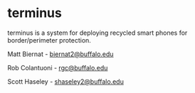 terminus
========

terminus is a system for deploying recycled smart phones for border/perimeter protection.

Matt Biernat - biernat2@buffalo.edu

Rob Colantuoni - rgc@buffalo.edu

Scott Haseley - shaseley2@buffalo.edu 


